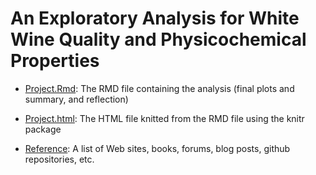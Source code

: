 # An Exploratory Analysis for White Wine Quality and Physicochemical Properties

* [Project.Rmd](https://github.com/LiChangNY/White-Wine-Analysis/blob/master/project.Rmd): The RMD file containing the analysis (final plots and summary, and reflection)

* [Project.html](https://github.com/LiChangNY/White-Wine-Analysis/blob/master/project.html): The HTML file knitted from the RMD file using the knitr package

* [Reference](https://github.com/LiChangNY/White-Wine-Analysis/blob/master/reference.txt): A list of Web sites, books, forums, blog posts, github repositories, etc.
